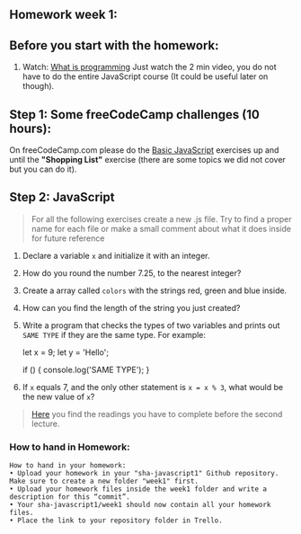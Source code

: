 ## Homework week 1:

## Before you start with the homework:

1. Watch: [What is programming](https://www.khanacademy.org/computing/computer-programming/programming/intro-to-programming/v/programming-intro) Just watch the 2 min video, you do not have to do the entire JavaScript course (It could be useful later on though). 

## Step 1: **Some freeCodeCamp challenges (10 hours):**

On freeCodeCamp.com please do the [Basic JavaScript](https://www.freecodecamp.org/map) exercises up and until the __"Shopping List"__ exercise (there are some topics we did not cover but you can do it).

## Step 2: JavaScript

> For all the following exercises create a new .js file. Try to find a proper name for each file or make a small comment about what it does inside for future reference

1. Declare a variable `x` and initialize it with an integer.

2. How do you round the number 7.25, to the nearest integer?

3. Create a array called `colors` with the strings red, green and blue inside.

4. How can you find the length of the string you just created?

5. Write a program that checks the types of two variables and prints out `SAME TYPE` if they are the same type. 
For example: 
    
    let x = 9;
    let y = 'Hello';

    if () {
      console.log('SAME TYPE');
    }


6. If `x` equals 7, and the only other statement is `x = x % 3`, what would be the new value of `x`?

>[Here](https://github.com/SocialHackersCodeSchool/JavaScript/tree/master/Week1/README.md) you find the readings you have to complete before the second lecture.

### How to hand in Homework:
```
How to hand in your homework:
• Upload your homework in your "sha-javascript1" Github repository. Make sure to create a new folder "week1" first. 
• Upload your homework files inside the week1 folder and write a description for this “commit”.
• Your sha-javascript1/week1 should now contain all your homework files.
• Place the link to your repository folder in Trello.
